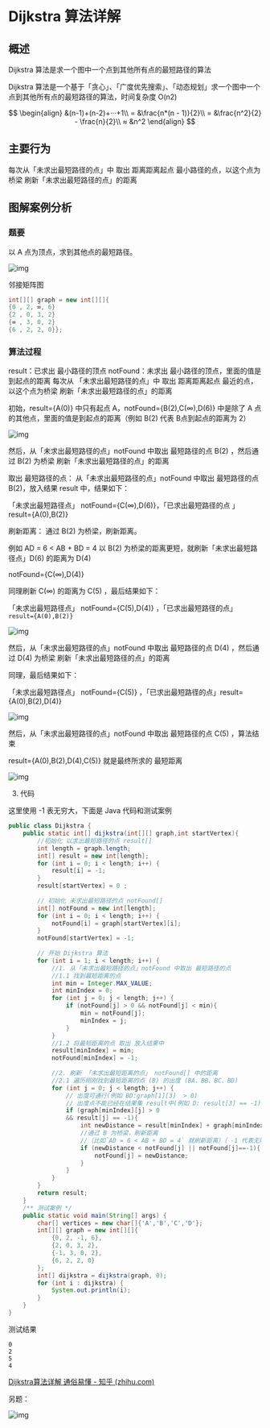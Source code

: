 # Dijkstra 算法详解

## 概述


Dijkstra 算法是求一个图中一个点到其他所有点的最短路径的算法


Dijkstra 算法是一个基于「贪心」、「广度优先搜索」、「动态规划」求一个图中一个点到其他所有点的最短路径的算法，时间复杂度 O(n2)

$$
\begin{align}
&(n-1)+(n-2)+···+1\\
= &\frac{n*(n - 1)}{2}\\
= &\frac{n^2}{2} - \frac{n}{2}\\
≈ &n^2
\end{align}
$$

## 主要行为


每次从「未求出最短路径的点」中 取出 距离距离起点 最小路径的点，以这个点为桥梁 刷新「未求出最短路径的点」的距离

## 图解案例分析

### 题要

以 A 点为顶点，求到其他点的最短路径。

![img](v2-72ddc44daec6a2916724464ec78ba342_1440w.jpg)

邻接矩阵图

```java
int[][] graph = new int[][]{
{0 , 2, ∞, 6}
{2 , 0, 3, 2}
{∞ , 3, 0, 2}
{6 , 2, 2, 0}};
```

### 算法过程

result：已求出 最小路径的顶点
notFound：未求出 最小路径的顶点，里面的值是 到起点的距离
每次从 「未求出最短路径的点」中 取出 距离距离起点 最近的点，以这个点为桥梁 刷新「未求出最短路径的点」的距离


初始，result={A(0)} 中只有起点 A，notFound={B(2),C(∞),D(6)} 中是除了 A 点的其他点，里面的值是到起点的距离（例如 B(2) 代表 B点到起点的距离为 2）

![img](v2-e8e6bf35bb176af1b1a7d9d57ed949e9_r.jpg)


然后，从「未求出最短路径的点」notFound 中取出 最短路径的点 B(2) ，然后通过 B(2) 为桥梁 刷新「未求出最短路径的点」的距离

取出 最短路径的点：
从「未求出最短路径的点」notFound 中取出 最短路径的点 B(2)，放入结果 result 中，结果如下：

「未求出最短路径点」 notFound={C(∞),D(6)}，「已求出最短路径的点 」result={A(0),B(2)}

刷新距离：
通过 B(2) 为桥梁，刷新距离。

例如 AD = 6 < AB + BD = 4 以 B(2) 为桥梁的距离更短，就刷新「未求出最短路径点」D(6) 的距离为 D(4)

notFound={C(∞),D(4)}

同理刷新 C(∞) 的距离为 C(5) ，最后结果如下：

「未求出最短路径点」 notFound={C(5),D(4)} ，「已求出最短路径的点」`result={A(0),B(2)} `

![img](v2-69b92f2678598a9570a559f92f65a046_r.jpg)


然后，从「未求出最短路径的点」notFound 中取出 最短路径的点 D(4) ，然后通过 D(4) 为桥梁 刷新「未求出最短路径的点」的距离

同理，最后结果如下：

「未求出最短路径点」 notFound={C(5)} ，「已求出最短路径的点」result={A(0),B(2),D(4)}

![img](v2-a83ad70c54cb580475bf8eaeaf4a7a5c_r.jpg)


然后，从「未求出最短路径的点」notFound 中取出 最短路径的点 C(5) ，算法结束

result={A(0),B(2),D(4),C(5)} 就是最终所求的 最短距离

![img](v2-564bc4d16069ea3c35ce4a2dfd7a8ded_r.jpg)


3. 代码


这里使用 -1 表无穷大，下面是 Java 代码和测试案例

```java
public class Dijkstra {
    public static int[] dijkstra(int[][] graph,int startVertex){
        //初始化 以求出最短路径的点 result[]
        int length = graph.length;
        int[] result = new int[length];
        for (int i = 0; i < length; i++) {
            result[i] = -1;
        }
        result[startVertex] = 0 ;
        
        // 初始化 未求出最短路径的点 notFound[]
        int[] notFound = new int[length];
        for (int i = 0; i < length; i++) {
            notFound[i] = graph[startVertex][i];
        }
        notFound[startVertex] = -1;
        
        // 开始 Dijkstra 算法
        for (int i = 1; i < length; i++) {
            //1. 从「未求出最短路径的点」notFound 中取出 最短路径的点
            //1.1 找到最短距离的点
            int min = Integer.MAX_VALUE;
            int minIndex = 0;
            for (int j = 0; j < length; j++) {
                if (notFound[j] > 0 && notFound[j] < min){
                    min = notFound[j];
                    minIndex = j;
                }
            }
            //1.2 将最短距离的点 取出 放入结果中
            result[minIndex] = min;
            notFound[minIndex] = -1;
            
            //2. 刷新 「未求出最短距离的点」 notFound[] 中的距离
            //2.1 遍历刚刚找到最短距离的点 (B) 的出度 (BA、BB、BC、BD)
            for (int j = 0; j < length; j++) {
                // 出度可通行(例如 BD:graph[1][3]  > 0)
                // 出度点不能已经在结果集 result中(例如 D: result[3] == -1)
                if (graph[minIndex][j] > 0
                && result[j] == -1){
                    int newDistance = result[minIndex] + graph[minIndex][j];
                    //通过 B 为桥梁，刷新距离
                    //（比如`AD = 6 < AB + BD = 4` 就刷新距离）（ -1 代表无限大）
                    if (newDistance < notFound[j] || notFound[j]==-1){
                        notFound[j] = newDistance;
                    }
                }
            }
        }
        return result;
    }
    /** 测试案例 */
    public static void main(String[] args) {
        char[] vertices = new char[]{'A','B','C','D'};
        int[][] graph = new int[][]{
            {0, 2, -1, 6}, 
            {2, 0, 3, 2}, 
            {-1, 3, 0, 2}, 
            {6, 2, 2, 0}
        };
        int[] dijkstra = dijkstra(graph, 0);
        for (int i : dijkstra) {
            System.out.println(i);
        }
    }
}
```
测试结果
```
0
2
5
4
```
[Dijkstra算法详解 通俗易懂 - 知乎 (zhihu.com)](https://zhuanlan.zhihu.com/p/338414118)

另题：

![img](v2-6ca1b3a193342af0c9b7750c824d6707_r.jpg)
